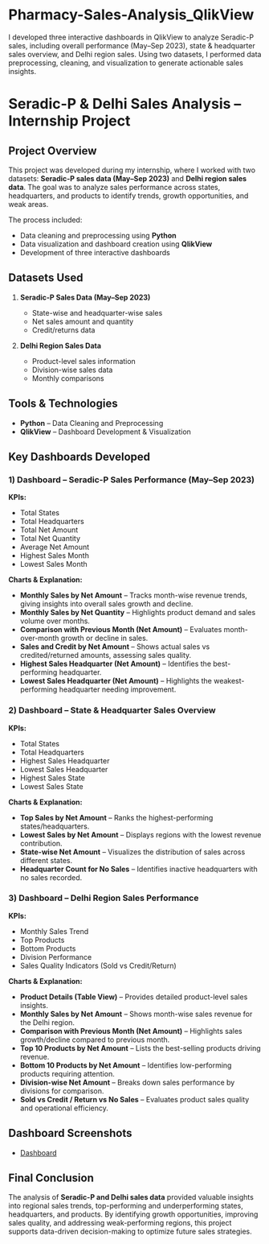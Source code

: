 # Pharmacy-Sales-Analysis_QlikView
I developed three interactive dashboards in QlikView to analyze Seradic-P sales, including overall performance (May–Sep 2023), state &amp; headquarter sales overview, and Delhi region sales. Using two datasets, I performed data preprocessing, cleaning, and visualization to generate actionable sales insights.
# Seradic-P & Delhi Sales Analysis – Internship Project

## Project Overview

This project was developed during my internship, where I worked with two datasets: **Seradic-P sales data (May–Sep 2023)** and **Delhi region sales data**. The goal was to analyze sales performance across states, headquarters, and products to identify trends, growth opportunities, and weak areas.

The process included:

* Data cleaning and preprocessing using **Python**
* Data visualization and dashboard creation using **QlikView**
* Development of three interactive dashboards


## Datasets Used

1. **Seradic-P Sales Data (May–Sep 2023)**

   * State-wise and headquarter-wise sales
   * Net sales amount and quantity
   * Credit/returns data

2. **Delhi Region Sales Data**

   * Product-level sales information
   * Division-wise sales data
   * Monthly comparisons

## Tools & Technologies

* **Python** – Data Cleaning and Preprocessing
* **QlikView** – Dashboard Development & Visualization


##  Key Dashboards Developed

### 1️) Dashboard – **Seradic-P Sales Performance (May–Sep 2023)**

**KPIs:**

* Total States
* Total Headquarters
* Total Net Amount
* Total Net Quantity
* Average Net Amount
* Highest Sales Month
* Lowest Sales Month

**Charts & Explanation:**

* **Monthly Sales by Net Amount** – Tracks month-wise revenue trends, giving insights into overall sales growth and decline.
* **Monthly Sales by Net Quantity** – Highlights product demand and sales volume over months.
* **Comparison with Previous Month (Net Amount)** – Evaluates month-over-month growth or decline in sales.
* **Sales and Credit by Net Amount** – Shows actual sales vs credited/returned amounts, assessing sales quality.
* **Highest Sales Headquarter (Net Amount)** – Identifies the best-performing headquarter.
* **Lowest Sales Headquarter (Net Amount)** – Highlights the weakest-performing headquarter needing improvement.


### 2) Dashboard – **State & Headquarter Sales Overview**

**KPIs:**

* Total States
* Total Headquarters
* Highest Sales Headquarter
* Lowest Sales Headquarter
* Highest Sales State
* Lowest Sales State

**Charts & Explanation:**

* **Top Sales by Net Amount** – Ranks the highest-performing states/headquarters.
* **Lowest Sales by Net Amount** – Displays regions with the lowest revenue contribution.
* **State-wise Net Amount** – Visualizes the distribution of sales across different states.
* **Headquarter Count for No Sales** – Identifies inactive headquarters with no sales recorded.


### 3️) Dashboard – **Delhi Region Sales Performance**

**KPIs:**

* Monthly Sales Trend
* Top Products
* Bottom Products
* Division Performance
* Sales Quality Indicators (Sold vs Credit/Return)

**Charts & Explanation:**

* **Product Details (Table View)** – Provides detailed product-level sales insights.
* **Monthly Sales by Net Amount** – Shows month-wise sales revenue for the Delhi region.
* **Comparison with Previous Month (Net Amount)** – Highlights sales growth/decline compared to previous month.
* **Top 10 Products by Net Amount** – Lists the best-selling products driving revenue.
* **Bottom 10 Products by Net Amount** – Identifies low-performing products requiring attention.
* **Division-wise Net Amount** – Breaks down sales performance by divisions for comparison.
* **Sold vs Credit / Return vs No Sales** – Evaluates product sales quality and operational efficiency.


## Dashboard Screenshots

- <a href="https://github.com/dheivii/Pharmacy-Sales-Analysis_QlikView/blob/main/Pharma_Dashboard(final).qvf">Dashboard</a>


##  Final Conclusion

The analysis of **Seradic-P and Delhi sales data** provided valuable insights into regional sales trends, top-performing and underperforming states, headquarters, and products. By identifying growth opportunities, improving sales quality, and addressing weak-performing regions, this project supports data-driven decision-making to optimize future sales strategies.
